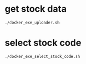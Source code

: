 # get stock data
`./docker_exe_uploader.sh`  

# select stock code
`./docker_exe_select_stock_code.sh`
